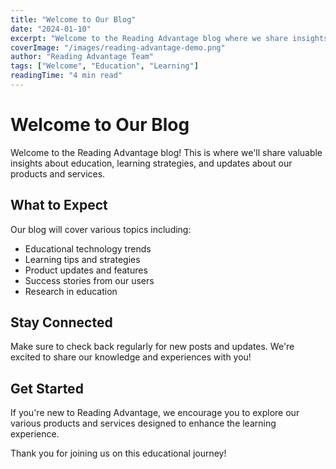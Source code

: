 ```yaml
---
title: "Welcome to Our Blog"
date: "2024-01-10"
excerpt: "Welcome to the Reading Advantage blog where we share insights about education and learning"
coverImage: "/images/reading-advantage-demo.png"
author: "Reading Advantage Team"
tags: ["Welcome", "Education", "Learning"]
readingTime: "4 min read"
---
```


# Welcome to Our Blog

Welcome to the Reading Advantage blog! This is where we'll share valuable insights about education, learning strategies, and updates about our products and services.

## What to Expect

Our blog will cover various topics including:

- Educational technology trends
- Learning tips and strategies
- Product updates and features
- Success stories from our users
- Research in education

## Stay Connected

Make sure to check back regularly for new posts and updates. We're excited to share our knowledge and experiences with you!

## Get Started

If you're new to Reading Advantage, we encourage you to explore our various products and services designed to enhance the learning experience.

Thank you for joining us on this educational journey!

